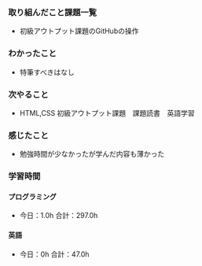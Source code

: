 ### 取り組んだこと課題一覧
- 初級アウトプット課題のGitHubの操作
### わかったこと
- 特筆すべきはなし
### 次やること
- HTML,CSS 初級アウトプット課題　課題読書　英語学習
### 感じたこと
- 勉強時間が少なかったが学んだ内容も薄かった
### 学習時間
#### プログラミング
- 今日：1.0h 合計：297.0h
#### 英語
- 今日：0h 合計：47.0h
